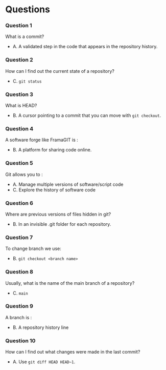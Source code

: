 # Questions

### Question 1

What is a commit?

- A. A validated step in the code that appears in the repository history.

### Question 2

How can I find out the current state of a repository?

- C. `git status`


### Question 3

What is HEAD?

- B. A cursor pointing to a commit that you can move with `git checkout`.

### Question 4

A software forge like FramaGIT is :

- B. A platform for sharing code online.

### Question 5

Git allows you to :

- A. Manage multiple versions of software/script code
- C. Explore the history of software code

### Question 6

Where are previous versions of files hidden in git?

- B. In an invisible .git folder for each repository.

### Question 7

To change branch we use:

- B. `git checkout <branch name>`

### Question 8

Usually, what is the name of the main branch of a repository?

- C. `main`

### Question 9

A branch is :

- B. A repository history line

### Question 10

How can I find out what changes were made in the last commit?

- A. Use `git diff HEAD HEAD~1`.
